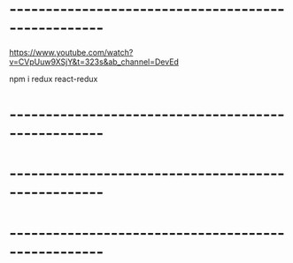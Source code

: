 
# --------------------------------------------------- #

https://www.youtube.com/watch?v=CVpUuw9XSjY&t=323s&ab_channel=DevEd

 npm i redux react-redux
 
# --------------------------------------------------- #






# --------------------------------------------------- #



# --------------------------------------------------- #
